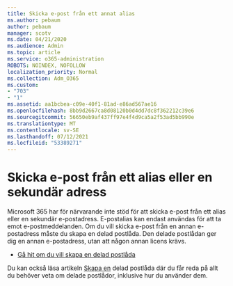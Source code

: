 ```yaml
---
title: Skicka e-post från ett annat alias
ms.author: pebaum
author: pebaum
manager: scotv
ms.date: 04/21/2020
ms.audience: Admin
ms.topic: article
ms.service: o365-administration
ROBOTS: NOINDEX, NOFOLLOW
localization_priority: Normal
ms.collection: Adm_O365
ms.custom:
- "703"
- "1"
ms.assetid: aa1bcbea-c09e-40f1-81ad-e86ad567ae16
ms.openlocfilehash: 8bb9d2667ca8d08120b0d4dd7dc8f362212c39e6
ms.sourcegitcommit: 56650eb9af437ff97e4f4d9ca5a2f53ad5bb990e
ms.translationtype: MT
ms.contentlocale: sv-SE
ms.lasthandoff: 07/12/2021
ms.locfileid: "53389271"
---
```

# <a name="send-email-from-an-alias-or-secondary-address"></a>Skicka e-post från ett alias eller en sekundär adress

Microsoft 365 har för närvarande inte stöd för att skicka e-post från ett alias eller en sekundär e-postadress. E-postalias kan endast användas för att ta emot e-postmeddelanden. Om du vill skicka e-post från en annan e-postadress måste du skapa en delad postlåda. Den delade postlådan ger dig en annan e-postadress, utan att någon annan licens krävs.
  
- [Gå hit om du vill skapa en delad postlåda](https://portal.office.com/AdminPortal/Home#/AssistedGuide/addemailoptions)

Du kan också läsa artikeln [Skapa en](/microsoft-365/admin/email/create-a-shared-mailbox) delad postlåda där du får reda på allt du behöver veta om delade postlådor, inklusive hur du använder dem.